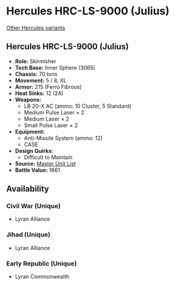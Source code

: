 # Hercules HRC-LS-9000 (Julius) 

[Other Hercules variants](../hercules.md) 

## Hercules HRC-LS-9000 (Julius) 

- **Role:** Skirmisher 
- **Tech Base:** Inner Sphere (3065) 
- **Chassis:** 70 tons 
- **Movement:** 5 / 8, XL 
- **Armor:** 215 (Ferro Fibrous) 
- **Heat Sinks:** 12 (24) 
- **Weapons:** 
  - LB 20-X AC (ammo: 10 Cluster, 5 Standard) 
  - Medium Pulse Laser × 2 
  - Medium Laser × 2 
  - Small Pulse Laser × 2 
- **Equipment:** 
  - Anti-Missile System (ammo: 12) 
  - CASE 
- **Design Quirks:** 
  - Difficult to Maintain 
- **Source:** [Master Unit List](http://masterunitlist.info/Unit/Details/1483/hercules-hrc-ls-9000-julius) 
- **Battle Value:** 1661 

## Availability 

### Civil War (Unique) 

- Lyran Alliance 

### Jihad (Unique) 

- Lyran Alliance 

### Early Republic (Unique) 

- Lyran Commonwealth 

